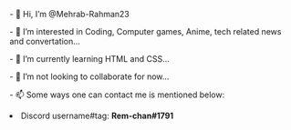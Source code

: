

<p>- 👋 Hi, I’m @Mehrab-Rahman23</p>
<p>- 👀 I’m interested in Coding, Computer games, Anime, tech related news and convertation...</p>
<p>- 🌱 I’m currently learning HTML and CSS...</p>
<p>- 💞️ I’m not looking to collaborate for now...</p>
<p>- 📫 Some ways one can contact me is mentioned below:
<!-- <ul><li>E-mail: <a href = "mailto: mehrab09876@gmail.com" target="_blank">mehrab09876@gmail.com</a></li>
 <li>FB: <a href="https://fb.com/mehrab.asia/" target="_blank">mehrab.asia</a>...</li> -->
 <li>Discord username#tag: <strong>Rem-chan#1791</strong></li></ul></p>

</body>

<!---
Mehrab-Rahman23/Mehrab-Rahman23 is a ✨ special ✨ repository because its `README.md` (this file) appears on your GitHub profile.
You can click the Preview link to take a look at your changes.
--->
